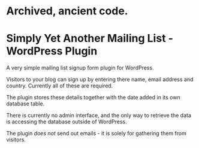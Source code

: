 # Archived, ancient code.

# Simply Yet Another Mailing List - WordPress Plugin #

A very simple mailing list signup form plugin for WordPress.

Visitors to your blog can sign up by entering there name, email address and country. Currently all of these are required.

The plugin stores these details together with the date added in its own database table.

There is currently no admin interface, and the only way to retrieve the data is accessing the database outside of WordPress.

The plugin _does not_ send out emails - it is solely for gathering them from visitors.
